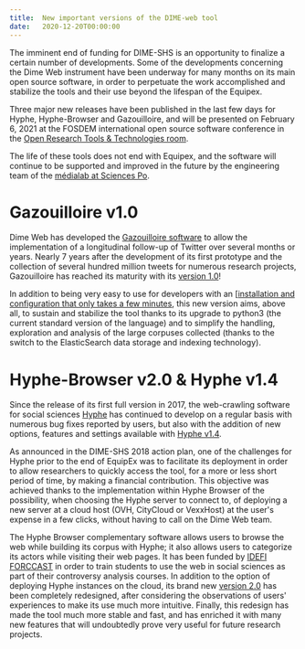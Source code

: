 ```yaml
---
title:  New important versions of the DIME-web tool
date:   2020-12-20T00:00:00
---
```

The imminent end of funding for DIME-SHS is an opportunity to finalize a certain number of developments. Some of the developments concerning the Dime Web instrument have been underway for many months on its main open source software, in order to perpetuate the work accomplished and stabilize  the tools  and their use  beyond the lifespan of the Equipex.


Three major new releases have been published in the last few days for Hyphe, Hyphe-Browser and Gazouilloire, and will be presented on February 6, 2021 at the FOSDEM international open source software conference in the [Open Research Tools & Technologies room](https://fosdem.org/2021/schedule/track/open_research_tools_and_technologies/).

The life of these tools does not end with Equipex, and the software will continue to be supported and improved in the future by the engineering team of the [médialab at Sciences Po](https://medialab.sciencespo.fr).

# Gazouilloire v1.0
Dime Web has developed the [Gazouilloire software](https://medialab.sciencespo.fr/outils/gazouilloire/) to allow the implementation of a longitudinal follow-up of Twitter over several months or years. Nearly 7 years after the development of its first prototype and the collection of several hundred million tweets for numerous research projects, Gazouilloire has reached its maturity with its [version 1.0](https://github.com/medialab/gazouilloire/releases)!

In addition to being very easy to use for developers with an [[installation and configuration that only takes a few minutes](https://pypi.org/project/gazouilloire/), this new version aims, above all, to sustain and stabilize the tool thanks to its upgrade to python3 (the current standard version of the language) and to simplify the handling, exploration and analysis of the large corpuses collected (thanks to the switch to the ElasticSearch data storage and indexing technology).

# Hyphe-Browser v2.0 & Hyphe v1.4
Since the release of its first full version in 2017, the web-crawling software for social sciences [Hyphe](https://hyphe.medialab.sciences-po.fr/) has continued to develop on a regular basis with numerous bug fixes reported by users, but also with the addition of new options, features and settings available with [Hyphe v1.4](https://github.com/medialab/hyphe/releases).

As announced in the DIME-SHS 2018 action plan, one of the challenges for Hyphe prior to the end of EquipEx was to facilitate its deployment in order to allow researchers to quickly access the tool, for a more or less short period of time, by making a financial contribution. This objective was achieved thanks to the implementation within Hyphe Browser of the possibility, when choosing the Hyphe server to connect to, of deploying a new server at a cloud host (OVH, CityCloud or VexxHost) at the user's expense in a few clicks, without having to call on the Dime Web team.

The Hyphe Browser complementary software allows users to browse the web while building its corpus with Hyphe; it also allows users to categorize its actors while visiting their web pages. It has been funded by [IDEFI FORCCAST](http://controverses.org/) in order to train students to use the web in social sciences as part of their controversy analysis courses. In addition to the option of deploying Hyphe instances on the cloud, its brand new [version 2.0](https://github.com/medialab/hyphe-browser/releases) has been completely redesigned, after considering the observations of users' experiences to make its use much more intuitive. Finally, this redesign has made the tool much more stable and fast, and has enriched it with many new features that will undoubtedly prove very useful for future research projects.
